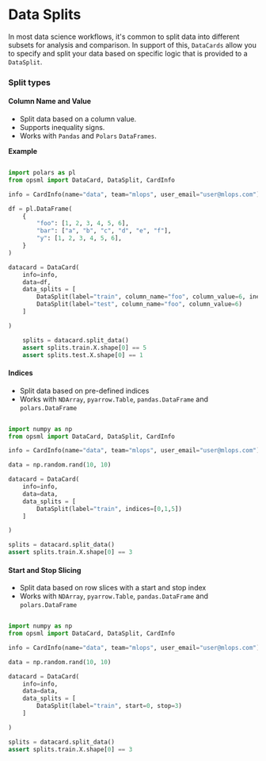 # Data Splits

In most data science workflows, it's common to split data into different subsets for analysis and comparison. In support of this, `DataCards` allow you to specify and split your data based on specific logic that is provided to a `DataSplit`.

### Split types

#### **Column Name and Value**

- Split data based on a column value. 
- Supports inequality signs. 
- Works with `Pandas` and `Polars` `DataFrames`.

**Example**

```python

import polars as pl
from opsml import DataCard, DataSplit, CardInfo

info = CardInfo(name="data", team="mlops", user_email="user@mlops.com")

df = pl.DataFrame(
    {
        "foo": [1, 2, 3, 4, 5, 6],
        "bar": ["a", "b", "c", "d", "e", "f"],
        "y": [1, 2, 3, 4, 5, 6],
    }
)

datacard = DataCard(
    info=info,
    data=df,
    data_splits = [
        DataSplit(label="train", column_name="foo", column_value=6, inequality="<"),
        DataSplit(label="test", column_name="foo", column_value=6)
    ]

)

    splits = datacard.split_data()
    assert splits.train.X.shape[0] == 5
    assert splits.test.X.shape[0] == 1
```

#### **Indices**

- Split data based on pre-defined indices
- Works with `NDArray`, `pyarrow.Table`, `pandas.DataFrame` and `polars.DataFrame`


```python

import numpy as np
from opsml import DataCard, DataSplit, CardInfo

info = CardInfo(name="data", team="mlops", user_email="user@mlops.com")

data = np.random.rand(10, 10)

datacard = DataCard(
    info=info,
    data=data,
    data_splits = [
        DataSplit(label="train", indices=[0,1,5])
    ]

)

splits = datacard.split_data()
assert splits.train.X.shape[0] == 3
```

#### **Start and Stop Slicing**

- Split data based on row slices with a start and stop index
- Works with `NDArray`, `pyarrow.Table`, `pandas.DataFrame` and `polars.DataFrame`


```python

import numpy as np
from opsml import DataCard, DataSplit, CardInfo

info = CardInfo(name="data", team="mlops", user_email="user@mlops.com")

data = np.random.rand(10, 10)

datacard = DataCard(
    info=info,
    data=data,
    data_splits = [
        DataSplit(label="train", start=0, stop=3)
    ]

)

splits = datacard.split_data()
assert splits.train.X.shape[0] == 3
```